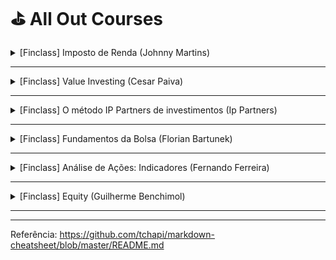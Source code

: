 # ⛳ All Out Courses #
<!-- ![Group 365 (1)](https://user-images.githubusercontent.com/37581896/79034696-a27e9a80-7b8e-11ea-891f-87697b682878.png) -->


<details>
           <summary>[Finclass] Imposto de Renda (Johnny Martins)</summary>
           <p></p>
           <p>🏁 Conclusão: 24/06/2022</p>
           <p>⌛ Duração: 1h 09m</p>
           <p>📝 Certificado: A Finclass não emite certificados</p>
         </details>

- - - -

<details>
           <summary>[Finclass] Value Investing (Cesar Paiva)</summary>
           <p></p>
           <p>🏁 Conclusão: 07/05/2022</p>
           <p>⌛ Duração: 3h 59m</p>
           <p>📝 Certificado: A Finclass não emite certificados</p>
         </details>

- - - -

<details>
           <summary>[Finclass] O método IP Partners de investimentos (Ip Partners)</summary>
           <p></p>
           <p>🏁 Conclusão: 06/05/2022</p>
           <p>⌛ Duração: 3h 50m</p>
           <p>📝 Certificado: A Finclass não emite certificados</p>
         </details>

- - - -

<details>
           <summary>[Finclass] Fundamentos da Bolsa (Florian Bartunek)</summary>
           <p></p>
           <p>🏁 Conclusão: 03/05/2022 </p>
           <p>⌛ Duração: 7h 22m</p>
           <p>📝 Certificado: A Finclass não emite certificados</p>
         </details>

- - - -

<details>
           <summary>[Finclass] Análise de Ações: Indicadores (Fernando Ferreira)</summary>
           <p></p>
           <p>🏁 Conclusão: 30/04/2022 </p>
           <p>⌛ Duração: 6h 13m</p>
           <p>📝 Certificado: A Finclass não emite certificados</p>
         </details>

- - - -

<details>
           <summary>[Finclass] Equity (Guilherme Benchimol)</summary>
           <p></p>
           <p>🏁 Conclusão: 23/04/2022 </p>
           <p>⌛ Duração: 3h 15m</p>
           <p>📝 Certificado: A Finclass não emite certificados</p>
         </details>

- - - -
- - - -



Referência: https://github.com/tchapi/markdown-cheatsheet/blob/master/README.md

